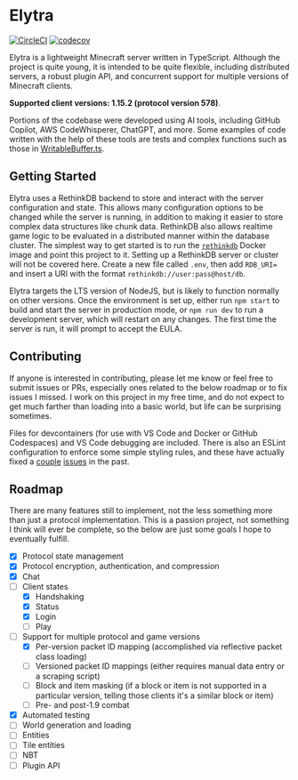 # Elytra

[![CircleCI](https://dl.circleci.com/status-badge/img/gh/dannytech/Elytra/tree/dev.svg?style=shield)](https://dl.circleci.com/status-badge/redirect/gh/dannytech/Elytra/tree/dev)
[![codecov](https://codecov.io/gh/dannytech/Elytra/graph/badge.svg?token=929S4Y4LAN)](https://codecov.io/gh/dannytech/Elytra)

Elytra is a lightweight Minecraft server written in TypeScript. Although the project is quite young, it is intended to be quite flexible, including distributed servers, a robust plugin API, and concurrent support for multiple versions of Minecraft clients.

**Supported client versions: 1.15.2 (protocol version 578)**.

Portions of the codebase were developed using AI tools, including GitHub Copilot, AWS CodeWhisperer, ChatGPT, and more. Some examples of code written with the help of these tools are tests and complex functions such as those in [WritableBuffer.ts](src/protocol/WritableBuffer.ts).

## Getting Started

Elytra uses a RethinkDB backend to store and interact with the server configuration and state. This allows many configuration options to be changed while the server is running, in addition to making it easier to store complex data structures like chunk data. RethinkDB also allows realtime game logic to be evaluated in a distributed manner within the database cluster. The simplest way to get started is to run the [`rethinkdb`](https://hub.docker.com/_/rethinkdb) Docker image and point this project to it. Setting up a RethinkDB server or cluster will not be covered here. Create a new file called `.env`, then add `RDB_URI=` and insert a URI with the format `rethinkdb://user:pass@host/db`.

Elytra targets the LTS version of NodeJS, but is likely to function normally on other versions. Once the environment is set up, either run `npm start` to build and start the server in production mode, or `npm run dev` to run a development server, which will restart on any changes. The first time the server is run, it will prompt to accept the EULA.

## Contributing

If anyone is interested in contributing, please let me know or feel free to submit issues or PRs, especially ones related to the below roadmap or to fix issues I missed. I work on this project in my free time, and do not expect to get much farther than loading into a basic world, but life can be surprising sometimes.

Files for devcontainers (for use with VS Code and Docker or GitHub Codespaces) and VS Code debugging are included. There is also an ESLint configuration to enforce some simple styling rules, and these have actually fixed a [couple](https://github.com/dannytech/Elytra/commit/beb2b61ede11f690483fb0c95578e7ed9f5b1bee) [issues](https://github.com/dannytech/Elytra/commit/fa26c72ad69710c189af1c542c0a301697cd83d3#diff-c1e0d9ec51f0aca5701443f8426832cd9aeac7dca5354a2a7483e587af85631cL109) in the past.

## Roadmap

There are many features still to implement, not the less something more than just a protocol implementation. This is a passion project, not something I think will ever be complete, so the below are just some goals I hope to eventually fulfill.

- [X] Protocol state management
- [X] Protocol encryption, authentication, and compression
- [X] Chat
- [ ] Client states
    - [X] Handshaking
    - [X] Status
    - [X] Login
    - [ ] Play
- [ ] Support for multiple protocol and game versions
    - [X] Per-version packet ID mapping (accomplished via reflective packet class loading)
    - [ ] Versioned packet ID mappings (either requires manual data entry or a scraping script)
    - [ ] Block and item masking (if a block or item is not supported in a particular version, telling those clients it's a similar block or item)
    - [ ] Pre- and post-1.9 combat
- [X] Automated testing
- [ ] World generation and loading
- [ ] Entities
- [ ] Tile entities
- [ ] NBT
- [ ] Plugin API
